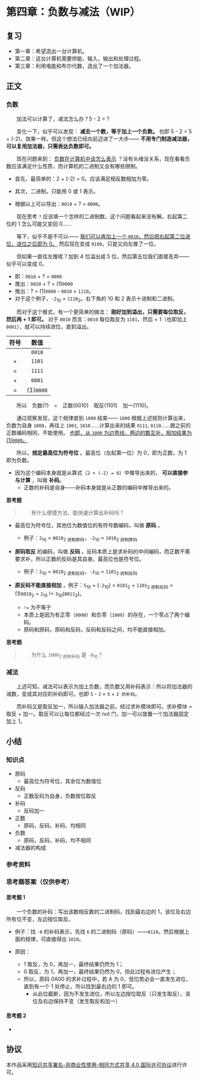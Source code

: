 # 第四章：负数与减法（WIP）

## 复习

- 第一章：希望造出一台计算机。
- 第二章：这台计算机需要供能，输入，输出和处理过程。
- 第三章：利用电能和布尔代数，造出了一个加法器。

## 正文

### 负数

　　加法可以计算了，减法怎么办？5 - 2 = ?

　　变化一下，似乎可以发现： **减去一个数，等于加上一个负数。** 也即 5 - 2 = 5 + (-2)，效果一样。但这个想法已经向前迈进了一大步—— **不用专门制造减法器，可以复用加法器，只需表达负数即可。**

　　现在问题来到： <u>负数在计算机中该怎么表示</u> ？没有头绪没关系，现在看看负数应该满足什么性质，而计算机的二进制又会有哪些限制。

- 首先，最简单的：2 + (-2) = 0。应该满足相反数相加为零。
- 其次，二进制，只能用 0 或 1 表示。

- 根据以上可以导出：`0010` + ? = `0000`。

　　现在思考 `?` 应该填一个怎样的二进制数。这个问题看起来没有解。右起第二位的 1 怎么可能又变回 0……

　　等下，似乎不是不可以—— <u>我们可以再加上一个 `0010`，然后把右起第二位进位，进位之后即为 0。</u> 然后现在变成 `0100`，只是又向左推了一位。

　　但如果一直往左推呢？加到 4 位溢出成 5 位，然后第五位我们直接丢弃——似乎可以变成 0。

- 即：`0010` + ? = `0000`
- 推出：`0010` + ? = (1)`0000`
- 推出：? = (1)`0000` - `0010` = `1110`。
- 对于这个例子，`-2`<sub>10</sub> = `1110`<sub>2</sub>。右下角的 10 和 2 表示十进制和二进制。

　　而对于这个推式，有一个更简单的做法： **刚好加到溢出，只需要每位取反，然后再 + 1 即可。** 对于 `0010` 而言：`0010` 每位取反为 `1101`，然后 + 1（也即加上 `0001`），就可以持续进位，直到溢出。

| 符号 |   数值    |
| :--: | :-------: |
|      |  `0010`   |
|  +   |  `1101`   |
|  =   |  `1111`   |
|  +   |  `0001`   |
|  =   | (1)`0000` |

　　所以　负数(?)　=　正数(0010)　取反(1101)　加一(1110)。

　　通过观察发现，这个规律直到 `1000` 结束—— `1000` 根据上述规则计算出来，负数为自身 `1000`，再往上 `1001`, `1010`……计算出来的结果 `0111`, `0110`……跟之前的正数编码相同，不能使用。 <u>也即，从 `1000` 为边界线，两边的数互补，相加结果为 (1)`0000`。</u>

　　所以，**规定最高位为符号位** 。最高位（左起第一位）为 0，即为正数，为 1 即为负数。

- 因为这个编码本身就是从算式（`2 + (-2) = 0`）中推导出来的， **可以直接参与计算** ，叫做 **补码**。
  - 正数的补码是自身——补码本身就是从正数的编码中推导出来的。

**思考题**

> 　　有什么便捷方法，能快速计算出补码吗？

- 最高位为符号位，其他位为数值位的有符号数编码，叫做 **原码** 。
  - 例子：`2`<sub>10</sub> = `0010`<sub>2 进制原码</sub>，`-2`<sub>10</sub> = `1010`<sub>2 进制原码</sub>

- **原码取反** 的编码，叫做 **反码** 。反码本质上是求补码的中间编码，而正数不需要求补，所以正数的反码是其自身。最高位也是符号位。
  - 例子：`2`<sub>10</sub> = `0010`<sub>2 进制反码</sub>，`-2`<sub>10</sub> = `1101`<sub>2 进制反码</sub>
- **原反码不能直接相加** ，例子：`5`<sub>10</sub> + (`-2`<sub>10</sub>) = `0101`<sub>2</sub> + `1101`<sub>2 进制反码</sub> = (1)`0010`<sub>2</sub> = `2`<sub>10</sub> != `3`<sub>10</sub>(`0011`<sub>2</sub>)。
  - `!=` 为不等于
  - 本质上是因为有正零（`0000`）和负零（`1000`）的存在，一个零占了两个编码。
  - 原码和原码，原码和反码，反码和反码之间，均不能直接相加。

**思考题**

> 　　为什么 `1000`<sub>2 进制补码</sub> 是 `-8`<sub>10</sub>？

### 减法

　　上述可知，减法可以表示为加上负数，而负数又用补码表示：所以将加法器的减数，变成其对应的补码即可。也即 `5` - `2` = `5` + `2 的补码`。

　　而补码又是取反加一，所以输入加法器之前，经过求补模块即可。求补模块 = 取反 + 加一。取反可以让每位都经过一次 not 门，加一可以放置一个加法器固定加上 1。

## 小结

### 知识点

- 原码
  - 最高位为符号位，其余位为数值位
- 反码
  - 正数反码为自身，负数按位取反
- 补码
  - 反码加一
- 正数
  - 原码，反码，补码，均相同
- 负数
  - 原码，反码，补码，均不相同
- 减法器的构成

### 参考资料

### 思考题答案（仅供参考）

#### 思考题 1

　　一个负数的补码：写出该数相反数的二进制码，找到最右边的 1，该位及右边所有位不变，左边按位取反。

- 例子：找 `-6` 的补码表示，先找 `6` 的二进制码（原码）——`0110`。然后根据上面的规律，可直接得出 `1010`。

- 原因：
  - 1 取反，为 0，再加一，最终结果仍然为 1；
  - 0 取反，为 1，再加一，最终结果仍然为 0，但此过程有进位产生；
  - 所以，原码 0A00 的求补过程中，若 A 为 0，低位势必会一直发生进位，直到有一个 1 处停止，所以找到最右边的 1 即可。
    - 从此位截断，因为不发生进位，所以左边按位取反（只发生取反），该位及右边保持不变（发生取反和加一）

#### 思考题 2

- 

## 协议

本作品采用[知识共享署名-非商业性使用-相同方式共享 4.0 国际许可协议](https://creativecommons.org/licenses/by-nc-sa/4.0/deed.zh)进行许可。